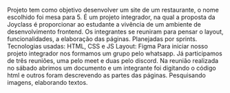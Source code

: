 Projeto tem como objetivo desenvolver um site de um restaurante, o nome escolhido foi mesa para 5. É um projeto integrador, na qual a proposta da Joyclass é proporcionar ao estudante a vivência de um ambiente de desenvolvimento frontend. Os integrantes se reuniram para pensar o layout, funcionalidades, a elaboração das páginas. Planejadas por sprints.
Tecnologias usadas:  HTML, CSS e JS
Layout: Figma
Para iniciar nosso projeto integrador nos formamos um grupo pelo whatsapp. Já participamos de três reuniões, uma pelo meet e duas pelo discord. Na reunião realizada no sábado abrimos um documento e um integrante foi digitando o código html e outros foram descrevendo as partes das páginas. Pesquisando imagens, elaborando textos.